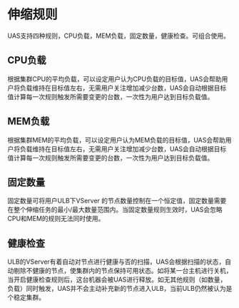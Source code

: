 # 伸缩规则

UAS支持四种规则，CPU负载，MEM负载，固定数量，健康检查。可组合使用。

## CPU负载

根据集群CPU的平均负载，可以设定用户认为CPU负载的目标值，UAS会帮助用户将负载维持在目标值左右，无需用户关注增加减少台数，UAS会自动根据目标值计算每一次规则触发所需要变更的台数，一次性为用户达到目标负载值。

## MEM负载

根据集群MEM的平均负载，可以设定用户认为MEM负载的目标值，UAS会帮助用户将负载维持在目标值左右，无需用户关注增加减少台数，UAS会自动根据目标值计算每一次规则触发所需要变更的台数，一次性为用户达到目标负载值。

## 固定数量

固定数量可将用户ULB下VServer 的节点数量控制在一个恒定值，固定数量需要在整个伸缩任务的最小/最大数量范围内。当固定数量规则生效时，UAS会忽略CPU和MEM的规则无法同时使用。

## 健康检查

ULB的VServer有着自动对节点进行健康与否的扫描，UAS会根据扫描的状态，自动剔除不健康的节点，使集群内的节点保持可用状态。如将某一台主机进行关机，当开启健康检查规则后，这台机器会被UAS进行释放。如无其他规则（如数量，负载）同时触发，UAS并不会主动补充新的节点进入ULB，当前ULB仍然被认为是个稳定集群。
